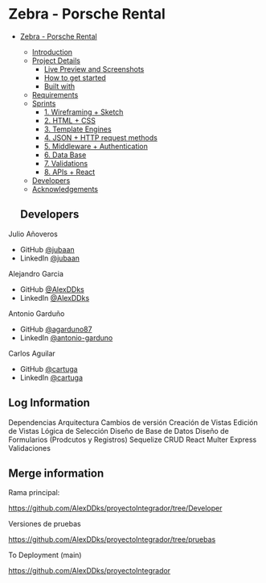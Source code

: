 # Zebra - Porsche Rental

- [Zebra - Porsche Rental](#zebra---porsche-rental)
	- [Introduction](#introduction)
	- [Project Details](#project-details)
		- [Live Preview and Screenshots](#live-preview-and-screenshots)
		- [How to get started](#how-to-get-started)
		- [Built with](#built-with)
	- [Requirements](#requirements)
	- [Sprints](#sprints)
		- [1. Wireframing + Sketch](#1-wireframing--sketch)
		- [2. HTML + CSS](#2-html--css)
		- [3. Template Engines](#3-template-engines)
		- [4. JSON + HTTP request methods](#4-json--http-request-methods)
		- [5. Middleware + Authentication](#5-middleware--authentication)
		- [6. Data Base](#6-data-base)
		- [7. Validations](#7-validations)
		- [8. APIs + React](#8-apis--react)
	- [Developers](#developers)
	- [Acknowledgements](#acknowledgements)

   ## Developers

Julio Añoveros

- GitHub [@jubaan](https://github.com/jubaan)
- LinkedIn [@jubaan](https://www.linkedin.com/in/jubaan)

Alejandro Garcia

- GitHub [@AlexDDks](https://github.com/AlexDDks)
- LinkedIn [@AlexDDks](https://www.linkedin.com/mwlite/in/magarciaa92)

Antonio Garduño

- GitHub [@agarduno87](https://github.com/agarduno87)
- LinkedIn [@antonio-garduno](https://www.linkedin.com/in/antonio-garduno)

Carlos Aguilar

- GitHub [@cartuga](https://github.com/cartuga )
- LinkedIn [@cartuga](https://www.linkedin.com/in/cartuga/)

## Log Information

Dependencias
Arquitectura
Cambios de versión
Creación de Vistas
Edición de Vistas
Lógica de Selección
Diseño de Base de Datos
Diseño de Formularios (Prodcutos y Registros)
Sequelize
CRUD
React
Multer
Express
Validaciones



## Merge information

Rama principal:

https://github.com/AlexDDks/proyectoIntegrador/tree/Developer

Versiones de pruebas

https://github.com/AlexDDks/proyectoIntegrador/tree/pruebas

To Deployment (main)

https://github.com/AlexDDks/proyectoIntegrador

